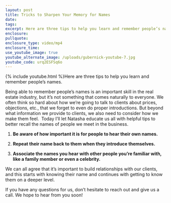```yaml
---
layout: post
title: Tricks to Sharpen Your Memory for Names
date:
tags:
excerpt: Here are three tips to help you learn and remember people’s names.
enclosure:
pullquote:
enclosure_type: video/mp4
enclosure_time:
use_youtube_image: true
youtube_alternate_image: /uploads/gubernick-youtube-7.jpg
youtube_code: urq2ESFSq6o
---
```


{% include youtube.html %}Here are three tips to help you learn and remember people’s names.

Being able to remember people’s names is an important skill in the real estate industry, but it’s not something that comes naturally to everyone. We often think so hard about how we’re going to talk to clients about prices, objections, etc., that we forget to even do proper introductions. But beyond what information we provide to clients, we also need to consider how we make them feel.&nbsp; Today I’ll let Natasha educate us all with helpful tips to better recall the names of people we meet in the business.

1. **Be aware of how important it is for people to hear their own names.**

1. **Repeat their name back to them when they introduce themselves.**

1. **Associate the names you hear with other people you’re familiar with, like a family member or even a celebrity.**

We can all agree that it’s important to build relationships with our clients, and this starts with knowing their name and continues with getting to know them on a deeper level.

If you have any questions for us, don’t hesitate to reach out and give us a call. We hope to hear from you soon\!

&nbsp;